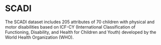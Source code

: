 # SCADI
The SCADI dataset includes 205 attributes of 70 children with physical and motor disabilities based on ICF-CY (International Classification of Functioning, Disability, and Health for Children and Youth) developed by the World Health Organization (WHO). 
